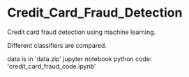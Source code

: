 # Credit_Card_Fraud_Detection
Credit card fraud detection using machine learning.

Different classifiers are compared.

data is in 'data.zip'
jupyter notebook python code: 'credit_card_fraud_code.ipynb'
